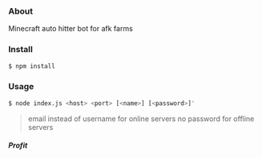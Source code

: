 ### About 
Minecraft auto hitter bot for afk farms

### Install
```sh
$ npm install
```

### Usage
```sh
$ node index.js <host> <port> [<name>] [<password>]'
```
> email instead of username for online servers
> no password for offline servers


##### Profit